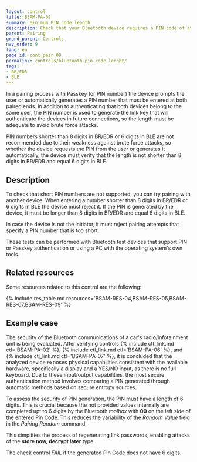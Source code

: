 ```yaml
---
layout: control
title: BSAM-PA-09
summary: Minimum PIN code length
description: Check that your Bluetooth device requires a PIN code of at least 8 digits in BR/EDR and 6 digits in BLE. This is important to prevent an attacker from being able to brute-force the PIN code
parent: Pairing
grand_parent: Controls
nav_order: 9
lang: en
page_id: cont_pair_09
permalink: controls/bluetooth-pin-code-lenght/
tags:
- BR/EDR
- BLE
---
```



In a pairing process with Passkey (or PIN number) the device prompts the user or automatically generates a PIN number that must be entered at both paired ends. In addition to authenticating that both devices belong to the same user, the PIN number is used to generate the link key that will authenticate the devices in future connections, so the length must be adequate to avoid brute force attacks.

PIN numbers shorter than 8 digits in BR/EDR or 6 digits in BLE are not recommended due to their weakness against brute force attacks, so whether the device requests the PIN from the user or generates it automatically, the device must verify that the length is not shorter than 8 digits in BR/EDR and equal 6 digits in BLE.


## Description

To check that short PIN numbers are not supported, you can try pairing with another device. When entering a number shorter than 8 digits in BR/EDR or 6 digits in BLE the device must reject it. If the PIN is generated by the device, it must be longer than 8 digits in BR/EDR and equal 6 digits in BLE.

In case the device is not the initiator, it must reject pairing attempts that specify a PIN number that is too short.

These tests can be performed with Bluetooth test devices that support PIN or Passkey authentication or using a PC with the operating system's own tools.

## Related resources

Some resources related to this control are the following:

{% include res_table.md resources='BSAM-RES-04,BSAM-RES-05,BSAM-RES-07,BSAM-RES-09' %}

## Example case

The security of the Bluetooth communications of a car's radio/infotainment unit is being evaluated. After verifying controls {% include ctl_link.md ctl='BSAM-PA-02' %}, {% include ctl_link.md ctl='BSAM-PA-06' %}, and {% include ctl_link.md ctl='BSAM-PA-07' %}, it is concluded that the analyzed device exposes physical capabilities consistent with the available hardware, specifically a display and a YES/NO input, as there is no full keyboard. Due to these input/output capabilities, the most secure authentication method involves comparing a PIN generated through automatic methods based on secure entropy sources.

To assess the security of PIN generation, the PIN must have a length of 6 digits. This is crucial because the not provided values internally are completed upt to 6 digits by the Bluetooth _toolbox_ with __00__ on the left side of the entered Pin Code. This reduces the variability of the _Random Value_ field in the _Pairing Random_ command.

This simplifies the process of regenerating link passwords, enabling attacks of the __store now, decrypt later__ type.

The check control _FAIL_ if the generated Pin Code does not have 6 digits.